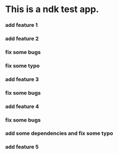 # This is a ndk test app.

### add feature 1

### add feature 2

### fix some bugs

### fix some typo

### add feature 3

### fix some bugs

### add feature 4

### fix some bugs

### add some dependencies and fix some typo

### add feature 5